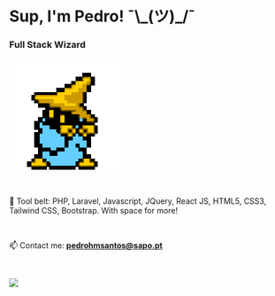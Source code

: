<h1 align="left">Sup, I'm Pedro!  ¯\_(ツ)_/¯</h1>
<h3 align="left">Full Stack Wizard</h3>

<p align="left">
  <img src="mage.gif" alt="Mage" />
</p>

<br>

🔨 Tool belt: PHP, Laravel, Javascript, JQuery, React JS, HTML5, CSS3, Tailwind CSS, Bootstrap. With space for more!

<br>

📫 Contact me: **pedrohmsantos@sapo.pt**

<br>

![](https://komarev.com/ghpvc/?username=pedro-santos-web&color=blue&style=flat-for-the-badge&label=PROFILE+VIEWS)
